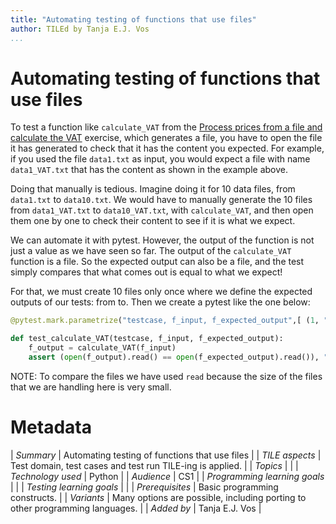 ```yaml
---
title: "Automating testing of functions that use files"
author: TILEd by Tanja E.J. Vos
...
```


# Automating testing of functions that use files

To test a function like `calculate_VAT` from the [Process prices from a file and calculate the VAT](exercises_for_first_year_courses/assignment-80.md) exercise, which generates a file,
you have to open the file it has generated to check that it has the
content you expected. For example, if you used the file `data1.txt`
as input, you would expect a file with name `data1_VAT.txt` that has
the content as shown in the example above.

Doing that manually is tedious. Imagine doing it for 10 data files,
from `data1.txt` to `data10.txt`. We would have to manually generate the
10 files from `data1_VAT.txt` to `data10_VAT.txt`, with
`calculate_VAT`, and then open them one by one to check their
content to see if it is what we expect.

We can automate it with pytest. However, the output of the function
is not just a value as we have seen so far. The output of the
`calculate_VAT` function is a file. So the expected output can also
be a file, and the test simply compares that what comes out is equal
to what we expect!

For that, we must create 10 files only once where we define the
expected outputs of our tests: from to. Then we create a pytest
like the one below:

```python
@pytest.mark.parametrize("testcase, f_input, f_expected_output",[ (1, "data1.txt", "expected_output_data1_VAT.txt"), (2, "data2.txt", "expected_output_data2_VAT.txt"), (3, "data3.txt", "expected_output_data3_VAT.txt"), (4, "data4.txt", "expected_output_data4_VAT.txt"), (5, "data5.txt", "expected_output_data5_VAT.txt"), (6, "data6.txt", "expected_output_data6_VAT.txt"), (7, "data7.txt", "expected_output_data7_VAT.txt"), (8, "data8.txt", "expected_output_data8_VAT.txt"), (9, "data9.txt", "expected_output_data9_VAT.txt"), (10, "data10.txt", "expected_output_data10_VAT.txt"), ])

def test_calculate_VAT(testcase, f_input, f_expected_output):
    f_output = calculate_VAT(f_input)
    assert (open(f_output).read() == open(f_expected_output).read()), "case 0".format(testcase)
```

NOTE: To compare the files we have used `read` because the size of
the files that we are handling here is very small.


# Metadata

| *Summary*                     |  Automating testing of functions that use files |
| *TILE aspects*                | Test domain, test cases and test run TILE-ing is applied. |
| *Topics*                      |  |
| *Technology used*             | Python |
| *Audience*                    | CS1 |
| *Programming learning goals*  |  |
| *Testing learning goals*      |  |
| *Prerequisites*               | Basic programming constructs. |
| *Variants*                    | Many options are possible, including porting to other programming languages. | 
| *Added by*                    | Tanja E.J. Vos |   

